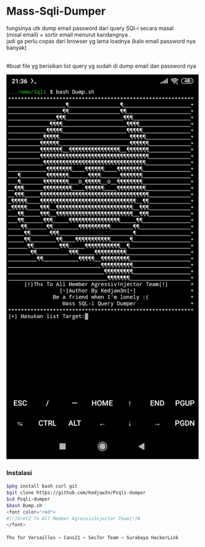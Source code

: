 

# Mass-Sqli-Dumper

fungsinya utk dump email password dari query SQl-i secara masal
<br>
(misal email) + sortir email menurut kandangnya .
<br>
jadi ga perlu copas dari browser yg lama loadnya (kalo email password nya banyak)
<br>

<br>#buat file yg berisikan list query yg sudah di dump email dan password nya
<br>
<p align="center">
<img src="https://github.com/Kedjaw3n/Psqli-dumper/blob/main/Mass-dump.jpg">
</p>

### Instalasi
  ```bash
$pkg install bash curl git
$git clone https://github.com/Kedjaw3n/Psqli-dumper
$cd Psqli-dumper
$bash Dump.sh
<font color="red">
#[!]GretZ To All Member Agressiv1njector Team[!]#
</font>

Thx for Versailles ~ Cans21 ~ Sec7or Team ~ Surabaya HackerLink
